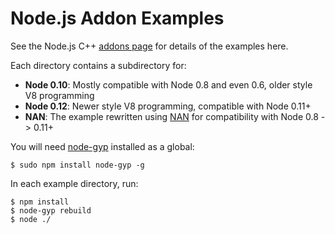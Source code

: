 Node.js Addon Examples
======================

See the Node.js C++ [addons page](http://nodejs.org/docs/latest/api/addons.html) for details of the examples here.

Each directory contains a subdirectory for:

* **Node 0.10**: Mostly compatible with Node 0.8 and even 0.6, older style V8 programming
* **Node 0.12**: Newer style V8 programming, compatible with Node 0.11+
* **NAN**: The example rewritten using [NAN](https://github.com/rvagg/nan/) for compatibility with Node 0.8 -> 0.11+

You will need [node-gyp](https://github.com/TooTallNate/node-gyp/) installed as a global:

```text
$ sudo npm install node-gyp -g
```

In each example directory, run:

```text
$ npm install
$ node-gyp rebuild
$ node ./
```
